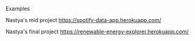 Examples

Nastya's mid project
https://spotify-data-app.herokuapp.com/

Nastya's final project 
https://renewable-energy-explorer.herokuapp.com/
